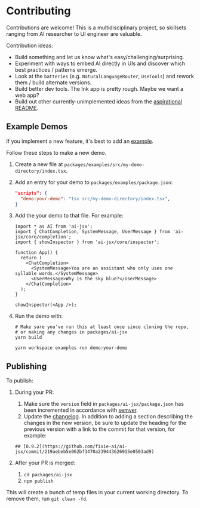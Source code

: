# Contributing

Contributions are welcome! This is a multidisciplinary project, so skillsets ranging from AI researcher to UI engineer are valuable.

Contribution ideas:

- Build something and let us know what's easy/challenging/surprising.
- Experiment with ways to embed AI directly in UIs and discover which best practices / patterns emerge.
- Look at the `batteries` (e.g. `NaturalLanguageRouter`, `UseTools`) and rework them / build alternate versions.
- Build better dev tools. The Ink app is pretty rough. Maybe we want a web app?
- Build out other currently-unimplemented ideas from the [aspirational README](https://github.com/fixie-ai/ai-jsx/blob/main/docs/internal/aspirational-readme.md).

## Example Demos

If you implement a new feature, it's best to add an [example](https://github.com/fixie-ai/ai-jsx/tree/main/packages/examples/src).

Follow these steps to make a new demo.

1. Create a new file at `packages/examples/src/my-demo-directory/index.tsx`.
1. Add an entry for your demo to `packages/examples/package.json`:

   ```json
   "scripts": {
     "demo:your-demo": "tsx src/my-demo-directory/index.tsx",
   }

   ```

1. Add the your demo to that file. For example:

   ```tsx
   import * as AI from 'ai-jsx';
   import { ChatCompletion, SystemMessage, UserMessage } from 'ai-jsx/core/completion';
   import { showInspector } from 'ai-jsx/core/inspector';

   function App() {
     return (
       <ChatCompletion>
         <SystemMessage>You are an assistant who only uses one syllable words.</SystemMessage>
         <UserMessage>Why is the sky blue?</UserMessage>
       </ChatCompletion>
     );
   }

   showInspector(<App />);
   ```

1. Run the demo with:

   ```
   # Make sure you've run this at least once since cloning the repo,
   # or making any changes in packages/ai-jsx
   yarn build

   yarn workspace examples run demo:your-demo
   ```

## Publishing

To publish:

1. During your PR:

   1. Make sure the `version` field in `packages/ai-jsx/package.json` has been incremented in accordance with [semver](https://semver.org/).
   1. Update the [changelog](../changelog.md). In addition to adding a section describing
      the changes in the new version, be sure to update the heading for the previous version
      with a link to the commit for that version, for example:

   ```
   ## [0.9.2](https://github.com/fixie-ai/ai-jsx/commit/219aebeb5e062bf3470a239443626915e0503ad9)
   ```

2. After your PR is merged:
   1. `cd packages/ai-jsx`
   2. `npm publish`

This will create a bunch of temp files in your current working directory. To remove them, run `git clean -fd`.
